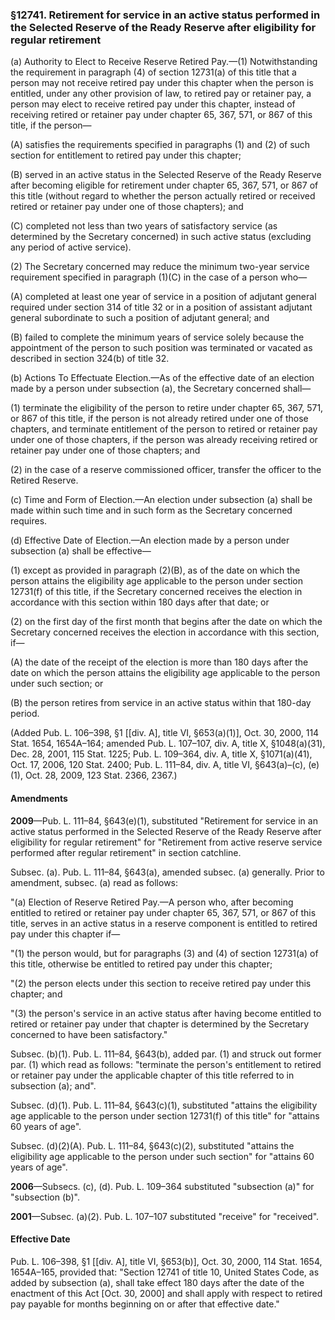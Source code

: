 ### §12741. Retirement for service in an active status performed in the Selected Reserve of the Ready Reserve after eligibility for regular retirement ###

(a) Authority to Elect to Receive Reserve Retired Pay.—(1) Notwithstanding the requirement in paragraph (4) of section 12731(a) of this title that a person may not receive retired pay under this chapter when the person is entitled, under any other provision of law, to retired pay or retainer pay, a person may elect to receive retired pay under this chapter, instead of receiving retired or retainer pay under chapter 65, 367, 571, or 867 of this title, if the person—

(A) satisfies the requirements specified in paragraphs (1) and (2) of such section for entitlement to retired pay under this chapter;

(B) served in an active status in the Selected Reserve of the Ready Reserve after becoming eligible for retirement under chapter 65, 367, 571, or 867 of this title (without regard to whether the person actually retired or received retired or retainer pay under one of those chapters); and

(C) completed not less than two years of satisfactory service (as determined by the Secretary concerned) in such active status (excluding any period of active service).

(2) The Secretary concerned may reduce the minimum two-year service requirement specified in paragraph (1)(C) in the case of a person who—

(A) completed at least one year of service in a position of adjutant general required under section 314 of title 32 or in a position of assistant adjutant general subordinate to such a position of adjutant general; and

(B) failed to complete the minimum years of service solely because the appointment of the person to such position was terminated or vacated as described in section 324(b) of title 32.

(b) Actions To Effectuate Election.—As of the effective date of an election made by a person under subsection (a), the Secretary concerned shall—

(1) terminate the eligibility of the person to retire under chapter 65, 367, 571, or 867 of this title, if the person is not already retired under one of those chapters, and terminate entitlement of the person to retired or retainer pay under one of those chapters, if the person was already receiving retired or retainer pay under one of those chapters; and

(2) in the case of a reserve commissioned officer, transfer the officer to the Retired Reserve.

(c) Time and Form of Election.—An election under subsection (a) shall be made within such time and in such form as the Secretary concerned requires.

(d) Effective Date of Election.—An election made by a person under subsection (a) shall be effective—

(1) except as provided in paragraph (2)(B), as of the date on which the person attains the eligibility age applicable to the person under section 12731(f) of this title, if the Secretary concerned receives the election in accordance with this section within 180 days after that date; or

(2) on the first day of the first month that begins after the date on which the Secretary concerned receives the election in accordance with this section, if—

(A) the date of the receipt of the election is more than 180 days after the date on which the person attains the eligibility age applicable to the person under such section; or

(B) the person retires from service in an active status within that 180-day period.

(Added Pub. L. 106–398, §1 [[div. A], title VI, §653(a)(1)], Oct. 30, 2000, 114 Stat. 1654, 1654A–164; amended Pub. L. 107–107, div. A, title X, §1048(a)(31), Dec. 28, 2001, 115 Stat. 1225; Pub. L. 109–364, div. A, title X, §1071(a)(41), Oct. 17, 2006, 120 Stat. 2400; Pub. L. 111–84, div. A, title VI, §643(a)–(c), (e)(1), Oct. 28, 2009, 123 Stat. 2366, 2367.)

#### Amendments ####

**2009**—Pub. L. 111–84, §643(e)(1), substituted "Retirement for service in an active status performed in the Selected Reserve of the Ready Reserve after eligibility for regular retirement" for "Retirement from active reserve service performed after regular retirement" in section catchline.

Subsec. (a). Pub. L. 111–84, §643(a), amended subsec. (a) generally. Prior to amendment, subsec. (a) read as follows:

"(a) Election of Reserve Retired Pay.—A person who, after becoming entitled to retired or retainer pay under chapter 65, 367, 571, or 867 of this title, serves in an active status in a reserve component is entitled to retired pay under this chapter if—

"(1) the person would, but for paragraphs (3) and (4) of section 12731(a) of this title, otherwise be entitled to retired pay under this chapter;

"(2) the person elects under this section to receive retired pay under this chapter; and

"(3) the person's service in an active status after having become entitled to retired or retainer pay under that chapter is determined by the Secretary concerned to have been satisfactory."

Subsec. (b)(1). Pub. L. 111–84, §643(b), added par. (1) and struck out former par. (1) which read as follows: "terminate the person's entitlement to retired or retainer pay under the applicable chapter of this title referred to in subsection (a); and".

Subsec. (d)(1). Pub. L. 111–84, §643(c)(1), substituted "attains the eligibility age applicable to the person under section 12731(f) of this title" for "attains 60 years of age".

Subsec. (d)(2)(A). Pub. L. 111–84, §643(c)(2), substituted "attains the eligibility age applicable to the person under such section" for "attains 60 years of age".

**2006**—Subsecs. (c), (d). Pub. L. 109–364 substituted "subsection (a)" for "subsection (b)".

**2001**—Subsec. (a)(2). Pub. L. 107–107 substituted "receive" for "received".

#### Effective Date ####

Pub. L. 106–398, §1 [[div. A], title VI, §653(b)], Oct. 30, 2000, 114 Stat. 1654, 1654A–165, provided that: "Section 12741 of title 10, United States Code, as added by subsection (a), shall take effect 180 days after the date of the enactment of this Act [Oct. 30, 2000] and shall apply with respect to retired pay payable for months beginning on or after that effective date."